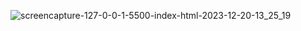 ![screencapture-127-0-0-1-5500-index-html-2023-12-20-13_25_19](https://github.com/evadob/real-estate-demo-site/assets/109676559/3d009cd5-da6e-46cb-9c1d-1f8a52b78464)
